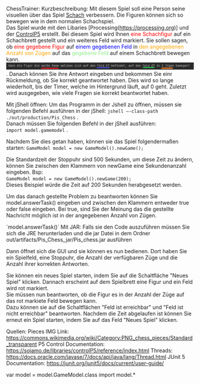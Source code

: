 ChessTrainer:
Kurzbeschreibung:
Mit diesem Spiel soll eine Person seine visuellen über das Spiel [Schach](https://de.wikipedia.org/wiki/Schach) verbessern.
Die Figuren können sich so bewegen wie in dem normalen Schachspiel. <br>
Das Spiel wurde mit den Libaries [Processing(https://processing.org)] und der [ControlP5](https://www.sojamo.de/libraries/controlP5/) erstellt.
Bei diesem Spiel wird Ihnen <span style="color:red">eine Schachfigur</span> auf ein Schachbrett gestellt und
ein weiteres Feld wird markiert. Sie sollen sagen, ob <span style="color:red">eine gegebene Figur </span> auf <span style="color:blue">einem gegebenen Feld</span> in <span style="color:orange">den angegebenen Anzahl von Zügen</span> auf das <span style="color:lightgreen">gegebene Feld</span> auf einem Schachbrett bewegen kann.
![jShell Beispiel](Jshell_example.png).
Danach können Sie ihre Antwort eingeben und bekommen Sie einr Rückmeldung, ob Sie korrekt geantwortet haben.
Dies wird so lange wiederholt, bis der Timer, welche im Hintergrund läuft, auf 0 geht. Zuletzt wird ausgegeben, wie viele Fragen sie korrekt beantwortet haben.  


Mit jShell öffnen:
Um das Programm in der Jshell zu öffnen, müssen sie folgenden Befehl ausführen in der jShell:
`jshell –-class-path ./out/production/Pis_Chess` .<br>
Danach müssen Sie folgenden Befehl in der jShell ausführen:<br>
`import model.gamemodel` .

Nachdem Sie dies getan haben, können sie das Spiel folgendermaßen starten:
`GameModel model = new GameModel().newGame();`

Die Standardzeit der Stoppuhr sind 500 Sekunden, um diese Zeit zu ändern, können Sie zwischen den Klammern von newGame eine Sekundenanzahl eingeben.
Bsp:<br>
`GameModel model = new GameModel().newGame(200);`
<br>
Dieses Beispiel würde die Zeit auf 200 Sekunden herabgesetzt werden.<br>
<p></p>
Um das danach gestellte Problem zu beantworten können Sie model.answerTask() eingeben und zwischen den Klammern entweder true oder false eingeben.
Bei true, sind Sie der Meinung das die gestellte Nachricht möglich ist in der angegebenen Anzahl von Zügen.<br>
<p>`model.answerTask()`
Mit JAR:
Falls sie den Code auszuführen müssen Sie sich die JRE herunterladen und die jar Datei in dem Ordner out/artifacts/Pis_Chess_jar/Pis_chess.jar ausführen

Dann öffnet sich die GUI und sie können es nun bedienen.
Dort haben Sie ein Spielfeld, eine Stoppuhr, die Anzahl der verfügbaren Züge und die Anzahl ihrer korrekten Antworten.

Sie können ein neues Spiel starten, indem Sie auf die Schaltfläche "Neues Spiel" klicken. Dannach erscheint auf dem Spielbrett eine Figur und ein Feld wird rot markiert.<br>
Sie müssen nun beantworten, ob die Figur es in der Anzahl der Züge auf das rot markiete Feld bewegen kann.<br> Dazu können sie auf die Schaltflächen
"Feld ist erreichbar" und "Feld ist nicht erreichbar" beantworten. Nachdem die Zeit abgelaufen ist können Sie erneut ein Spiel starten, indem Sie auf das Feld "Neues Spiel" klicken.

Quellen:
Pieces IMG Link: https://commons.wikimedia.org/wiki/Category:PNG_chess_pieces/Standard_transparent
P5 Control Documentation: https://sojamo.de/libraries/controlP5/reference/index.html
Threads: https://docs.oracle.com/javase/7/docs/api/java/lang/Thread.html
JUnit 5 Documentation: https://junit.org/junit5/docs/current/user-guide/

var model = model.GameModel.class
import model.*